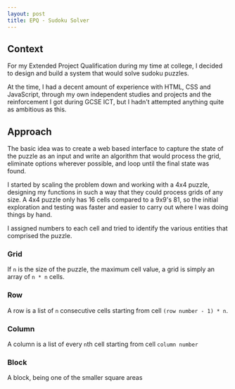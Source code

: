 ```yaml
---
layout: post
title: EPQ - Sudoku Solver
---
```


## Context

For my Extended Project Qualification during my time at college, I decided to design and build a system that would solve sudoku puzzles.

At the time, I had a decent amount of experience with HTML, CSS and JavaScript, through my own independent studies and projects and the reinforcement I got during GCSE ICT, but I hadn't attempted anything quite as ambitious as this.

## Approach

The basic idea was to create a web based interface to capture the state of the puzzle as an input and write an algorithm that would process the grid, eliminate options wherever possible, and loop until the final state was found.

I started by scaling the problem down and working with a 4x4 puzzle, designing my functions in such a way that they could process grids of any size. A 4x4 puzzle only has 16 cells compared to a 9x9's 81, so the initial exploration and testing was faster and easier to carry out where I was doing things by hand.

I assigned numbers to each cell and tried to identify the various entities that comprised the puzzle.

### Grid

If `n` is the size of the puzzle, the maximum cell value, a grid is simply an array of `n * n` cells.

### Row

A row is a list of `n` consecutive cells starting from cell `(row number - 1) * n`.

### Column

A column is a list of every `n`th cell starting from cell `column number`

### Block

A block, being one of the smaller square areas 
